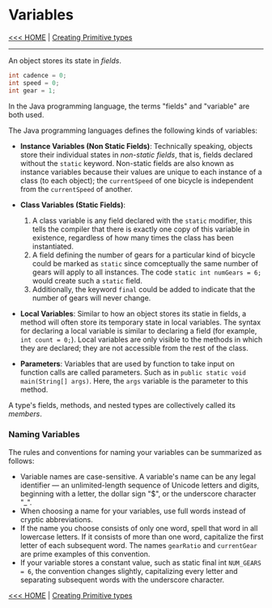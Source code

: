 # Variables


[<<< HOME](../README.md) | [Creating Primitive types](102-creating-primitives-types.md)

----------



An object stores its state in *fields*.

```java
int cadence = 0;
int speed = 0;
int gear = 1;
```

In the Java programming language, the terms "fields" and "variable" are both used.

The Java programming languages defines the following kinds of variables:

- **Instance Variables (Non Static Fields)**: Technically speaking, objects store their individual states in *non-static fields*, that is, fields declared without the `static` keyword. Non-static fields are also known as instance variables because their values are unique to each instance of a class (to each object); the `currentSpeed` of one bicycle is independent from the `currentSpeed` of another.

- **Class Variables (Static Fields)**: 
    1. A class variable is any field declared with the `static` modifier, this tells the compiler that there is exactly one copy of this variable in existence, regardless of how many times the class has been instantiated. 
    2. A field defining the number of gears for a particular kind of bicycle could be marked as `static` since comceptually the same number of gears will apply to all instances. The code `static int numGears = 6;` would create such a `static` field. 
    3. Additionally, the keyword `final` could be added to indicate that the number of gears will never change.

- **Local Variables**: Similar to how an object stores its statie in fields, a method will often store its temporary state in local variables. The syntax for declaring a local variable is similar to declaring a field (for example, `int count = 0;`). Local variables are only visible to the methods in which they are declared; they are not accessible from the rest of the class.

- **Parameters**: Variables that are used by function to take input on function calls are called parameters. Such as in `public static void main(String[] args)`. Here, the `args` variable is the parameter to this method. 

A type's fields, methods, and nested types are collectively called its *members*.

### Naming Variables

The rules and conventions for naming your variables can be summarized as follows:

- Variable names are case-sensitive. A variable's name can be any legal identifier — an unlimited-length sequence of Unicode letters and digits, beginning with a letter, the dollar sign "$", or the underscore character "_".
- When choosing a name for your variables, use full words instead of cryptic abbreviations.
- If the name you choose consists of only one word, spell that word in all lowercase letters. If it consists of more than one word, capitalize the first letter of each subsequent word. The names `gearRatio` and `currentGear` are prime examples of this convention. 
- If your variable stores a constant value, such as static final int `NUM_GEARS = 6`, the convention changes slightly, capitalizing every letter and separating subsequent words with the underscore character. 

[<<< HOME](../README.md) | [Creating Primitive types](102-creating-primitives-types.md)